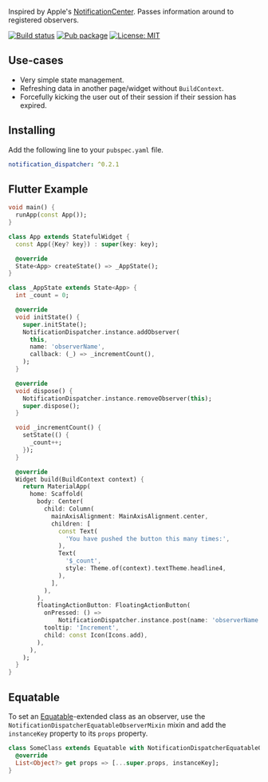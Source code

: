 Inspired by Apple's [NotificationCenter](https://developer.apple.com/documentation/foundation/notificationcenter). Passes information around to registered observers.

[![Build status](https://github.com/pongloongyeat/notification_dispatcher/actions/workflows/dart.yaml/badge.svg)](https://github.com/pongloongyeat/notification_dispatcher/actions/workflows/dart.yaml)
[![Pub package](https://img.shields.io/pub/v/notification_dispatcher.svg)](https://pub.dev/packages/notification_dispatcher)
[![License: MIT](https://img.shields.io/badge/License-MIT-blue.svg)](https://opensource.org/licenses/MIT)

## Use-cases
- Very simple state management.
- Refreshing data in another page/widget without `BuildContext`.
- Forcefully kicking the user out of their session if their session has expired.

## Installing

Add the following line to your `pubspec.yaml` file.

```yaml
notification_dispatcher: ^0.2.1
```

## Flutter Example
```dart
void main() {
  runApp(const App());
}

class App extends StatefulWidget {
  const App({Key? key}) : super(key: key);

  @override
  State<App> createState() => _AppState();
}

class _AppState extends State<App> {
  int _count = 0;

  @override
  void initState() {
    super.initState();
    NotificationDispatcher.instance.addObserver(
      this,
      name: 'observerName',
      callback: (_) => _incrementCount(),
    );
  }

  @override
  void dispose() {
    NotificationDispatcher.instance.removeObserver(this);
    super.dispose();
  }

  void _incrementCount() {
    setState(() {
      _count++;
    });
  }

  @override
  Widget build(BuildContext context) {
    return MaterialApp(
      home: Scaffold(
        body: Center(
          child: Column(
            mainAxisAlignment: MainAxisAlignment.center,
            children: [
              const Text(
                'You have pushed the button this many times:',
              ),
              Text(
                '$_count',
                style: Theme.of(context).textTheme.headline4,
              ),
            ],
          ),
        ),
        floatingActionButton: FloatingActionButton(
          onPressed: () =>
              NotificationDispatcher.instance.post(name: 'observerName'),
          tooltip: 'Increment',
          child: const Icon(Icons.add),
        ),
      ),
    );
  }
}
```

## Equatable

To set an [Equatable](https://pub.dev/packages/equatable)-extended class as an observer, use the `NotificationDispatcherEquatableObserverMixin` mixin and add the `instanceKey` property to its `props` property.

```dart
class SomeClass extends Equatable with NotificationDispatcherEquatableObserverMixin {
  @override
  List<Object?> get props => [...super.props, instanceKey];
}
```
